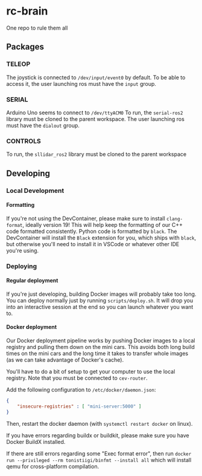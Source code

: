 # rc-brain
One repo to rule them all

## Packages

### TELEOP
The joystick is connected to `/dev/input/event0` by default. To be able to access it, the user launching ros must have the `input` group.

### SERIAL
Arduino Uno seems to connect to `/dev/ttyACM0`
To run, the `serial-ros2` library must be cloned to the parent workspace.
The user launching ros must have the `dialout` group.

### CONTROLS
To run, the `sllidar_ros2` library must be cloned to the parent workspace

## Developing

### Local Development

#### Formatting
If you're not using the DevContainer, please make sure to install `clang-format`, ideally version 19! This will help keep the formatting of our C++ code formatted consistently. Python code is formatted by `black`. The DevContainer will install the `Black` extension for you, which ships with `black`, but otherwise you'll need to install it in VSCode or whatever other IDE you're using.

### Deploying

#### Regular deployment
If you're just developing, building Docker images will probably take too long. You can deploy normally just by running `scripts/deploy.sh`. It will drop you into an interactive session at the end so you can launch whatever you want to.

#### Docker deployment
Our Docker deployment pipeline works by pushing Docker images to a local registry and pulling them down on the mini cars. This avoids both long build times on the mini cars and the long time it takes to transfer whole images (as we can take advantage of Docker's cache).

You'll have to do a bit of setup to get your computer to use the local registry. Note that you must be connected to `cev-router`.

Add the following configuration to `/etc/docker/daemon.json`:
```json
{
    "insecure-registries" : [ "mini-server:5000" ]
}
```

Then, restart the docker daemon (with `systemctl restart docker` on linux).

If you have errors regarding buildx or buildkit, please make sure you have Docker BuildX installed.

If there are still errors regarding some "Exec format error", then run
`docker run --privileged --rm tonistiigi/binfmt --install all`
which will install qemu for cross-platform compilation.

